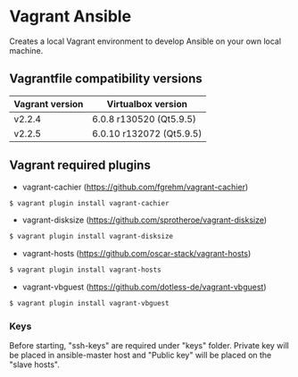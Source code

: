 # Vagrant Ansible

Creates a local Vagrant environment to develop Ansible on your own local machine.

## Vagrantfile compatibility versions

| Vagrant version | Virtualbox version       |
| --------------- | ------------------------ |
| v2.2.4          | 6.0.8 r130520 (Qt5.9.5)  |
| v2.2.5          | 6.0.10 r132072 (Qt5.9.5) |

## Vagrant required plugins

- vagrant-cachier (https://github.com/fgrehm/vagrant-cachier)
```sh
$ vagrant plugin install vagrant-cachier
```
- vagrant-disksize (https://github.com/sprotheroe/vagrant-disksize)
```sh
$ vagrant plugin install vagrant-disksize
```
- vagrant-hosts (https://github.com/oscar-stack/vagrant-hosts)
```sh
$ vagrant plugin install vagrant-hosts
```
- vagrant-vbguest (https://github.com/dotless-de/vagrant-vbguest) 
```sh
$ vagrant plugin install vagrant-vbguest
```

### Keys
Before starting, "ssh-keys" are required under "keys" folder. Private key will be placed in ansible-master host and "Public key" will be placed on the "slave hosts".

